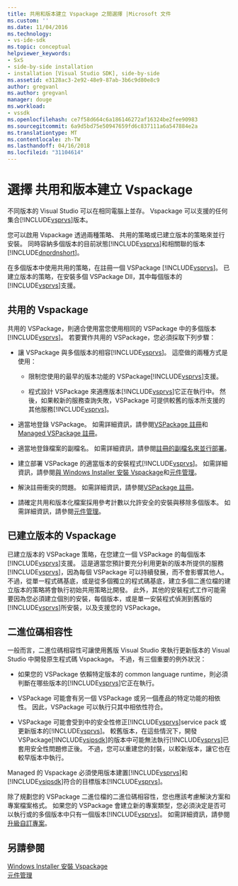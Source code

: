 ```yaml
---
title: 共用和版本建立 Vspackage 之間選擇 |Microsoft 文件
ms.custom: ''
ms.date: 11/04/2016
ms.technology:
- vs-ide-sdk
ms.topic: conceptual
helpviewer_keywords:
- SxS
- side-by-side installation
- installation [Visual Studio SDK], side-by-side
ms.assetid: e3128ac3-2e92-48e9-87ab-3b6c9d80e8c9
author: gregvanl
ms.author: gregvanl
manager: douge
ms.workload:
- vssdk
ms.openlocfilehash: ce7f58d664c6a186146272af16324be2fee90983
ms.sourcegitcommit: 6a9d5bd75e50947659fd6c837111a6a547884e2a
ms.translationtype: MT
ms.contentlocale: zh-TW
ms.lasthandoff: 04/16/2018
ms.locfileid: "31104614"
---
```

# <a name="choosing-between-shared-and-versioned-vspackages"></a>選擇 共用和版本建立 Vspackage
不同版本的 Visual Studio 可以在相同電腦上並存。 Vspackage 可以支援的任何集合[!INCLUDE[vsprvs](../code-quality/includes/vsprvs_md.md)]版本。  
  
 您可以啟用 Vspackage 透過兩種策略、 共用的策略或已建立版本的策略來並行安裝。 同時容納多個版本的目前狀態[!INCLUDE[vsprvs](../code-quality/includes/vsprvs_md.md)]和相關聯的版本[!INCLUDE[dnprdnshort](../code-quality/includes/dnprdnshort_md.md)]。  
  
 在多個版本中使用共用的策略，在註冊一個 VSPackage [!INCLUDE[vsprvs](../code-quality/includes/vsprvs_md.md)]。 已建立版本的策略，在安裝多個 VSPackage Dll，其中每個版本的[!INCLUDE[vsprvs](../code-quality/includes/vsprvs_md.md)]支援。  
  
## <a name="shared-vspackages"></a>共用的 Vspackage  
 共用的 VSPackage，則適合使用當您使用相同的 VSPackage 中的多個版本[!INCLUDE[vsprvs](../code-quality/includes/vsprvs_md.md)]。 若要實作共用的 VSPackage，您必須採取下列步驟：  
  
-   讓 VSPackage 與多個版本的相容[!INCLUDE[vsprvs](../code-quality/includes/vsprvs_md.md)]。 這麼做的兩種方式是使用：  
  
    -   限制您使用的最早的版本功能的 VSPackage[!INCLUDE[vsprvs](../code-quality/includes/vsprvs_md.md)]支援。  
  
    -   程式設計 VSPackage 來適應版本[!INCLUDE[vsprvs](../code-quality/includes/vsprvs_md.md)]它正在執行中。 然後，如果較新的服務查詢失敗，VSPackage 可提供較舊的版本所支援的其他服務[!INCLUDE[vsprvs](../code-quality/includes/vsprvs_md.md)]。  
  
-   適當地登錄 VSPackage。 如需詳細資訊，請參閱[VSPackage 註冊](../extensibility/internals/vspackage-registration.md)和[Managed VSPackage 註冊](http://msdn.microsoft.com/en-us/f69e0ea3-6a92-4639-8ca9-4c9c210e58a1)。  
  
-   適當地登錄檔案的副檔名。 如需詳細資訊，請參閱[註冊的副檔名來並行部署](../extensibility/registering-file-name-extensions-for-side-by-side-deployments.md)。  
  
-   建立部署 VSPackage 的適當版本的安裝程式[!INCLUDE[vsprvs](../code-quality/includes/vsprvs_md.md)]。 如需詳細資訊，請參閱[與 Windows Installer 安裝 Vspackage](../extensibility/internals/installing-vspackages-with-windows-installer.md)和[元件管理](../extensibility/internals/component-management.md)。  
  
-   解決註冊衝突的問題。 如需詳細資訊，請參閱[VSPackage 註冊](../extensibility/internals/vspackage-registration.md)。  
  
-   請確定共用和版本化檔案採用參考計數以允許安全的安裝與移除多個版本。 如需詳細資訊，請參閱[元件管理](../extensibility/internals/component-management.md)。  
  
## <a name="versioned-vspackages"></a>已建立版本的 Vspackage  
 已建立版本的 VSPackage 策略，在您建立一個 VSPackage 的每個版本[!INCLUDE[vsprvs](../code-quality/includes/vsprvs_md.md)]支援。 這是適當您預計要充分利用更新的版本所提供的服務[!INCLUDE[vsprvs](../code-quality/includes/vsprvs_md.md)]，因為每個 VSPackage 可以持續發展，而不會影響其他人。 不過，從單一程式碼基底，或是從多個獨立的程式碼基底，建立多個二進位檔的建立版本的策略將會執行初始共用策略比開發。 此外，其他的安裝程式工作可能需要因為您必須建立個別的安裝，每個版本，或是單一安裝程式偵測到舊版的[!INCLUDE[vsprvs](../code-quality/includes/vsprvs_md.md)]所安裝，以及支援您的 VSPackage。  
  
## <a name="binary-compatibility"></a>二進位碼相容性  
 一般而言，二進位碼相容性可讓使用舊版 Visual Studio 來執行更新版本的 Visual Studio 中開發原生程式碼 Vspackage。 不過，有三個重要的例外狀況：  
  
-   如果您的 VSPackage 依賴特定版本的 common language runtime，則必須判斷在哪些版本的[!INCLUDE[vsprvs](../code-quality/includes/vsprvs_md.md)]它正在執行。  
  
-   VSPackage 可能會有另一個 VSPackage 或另一個產品的特定功能的相依性。 因此，VSPackage 可以執行只其中相依性符合。  
  
-   VSPackage 可能會受到中的安全性修正[!INCLUDE[vsprvs](../code-quality/includes/vsprvs_md.md)]service pack 或更新版本的[!INCLUDE[vsprvs](../code-quality/includes/vsprvs_md.md)]。 較舊版本，在這些情況下，開發 VSPackage[!INCLUDE[vsipsdk](../extensibility/includes/vsipsdk_md.md)]的版本中可能無法執行[!INCLUDE[vsprvs](../code-quality/includes/vsprvs_md.md)]已套用安全性問題修正後。 不過，您可以重建您的封裝，以較新版本，讓它也在較早版本中執行。  
  
 Managed 的 Vspackage 必須使用版本建置[!INCLUDE[vsprvs](../code-quality/includes/vsprvs_md.md)]和[!INCLUDE[vsipsdk](../extensibility/includes/vsipsdk_md.md)]符合的目標版本[!INCLUDE[vsprvs](../code-quality/includes/vsprvs_md.md)]。  
  
 除了規劃您的 VSPackage 二進位檔的二進位碼相容性，您也應該考慮解決方案和專案檔案格式。 如果您的 VSPackage 會建立新的專案類型，您必須決定是否可以執行或的多個版本中只有一個版本[!INCLUDE[vsprvs](../code-quality/includes/vsprvs_md.md)]。 如需詳細資訊，請參閱[升級自訂專案](../extensibility/internals/upgrading-projects.md#upgrading-custom-projects)。  
  
## <a name="see-also"></a>另請參閱  
 [Windows Installer 安裝 Vspackage](../extensibility/internals/installing-vspackages-with-windows-installer.md)   
 [元件管理](../extensibility/internals/component-management.md)